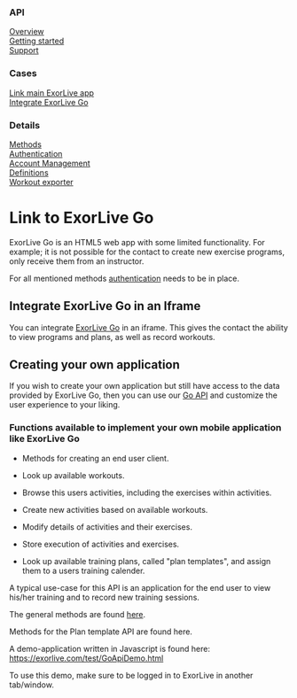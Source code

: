 <html>
<link rel="stylesheet" href="../index.css">
<div class="index_sidebar">
  <h3>API</h3>
  <a href="https://exorlive.github.io/github_pages_test/">Overview</a> </br>
  <a href="https://exorlive.github.io/github_pages_test/getting_started">Getting started</a> </br>
  <a href="https://exorlive.github.io/github_pages_test/support">Support</a></br>
<h3>Cases</h3>
  <a href="https://exorlive.github.io/github_pages_test/link_exorlive_main">Link main ExorLive app</a> </br>
  <a href="https://exorlive.github.io/github_pages_test/link_exorlive_go">Integrate ExorLive Go</a> </br>
<h3>Details</h3>
  <a href="https://exorlive.github.io/github_pages_test/methods">Methods</a> </br>
  <a href="https://exorlive.github.io/github_pages_test/authentication">Authentication</a> </br>
  <a href="https://exorlive.github.io/github_pages_test/account_management">Account Management</a></br>
  <a href="https://exorlive.github.io/github_pages_test/definitions">Definitions</a></br>
  <a href="https://exorlive.github.io/github_pages_test/workout_exporter">Workout exporter</a></br>
</div>
<div class="content">

# Link to ExorLive Go

ExorLive Go is an HTML5 web app with some limited functionality. For example; it is not possible for the contact to create new exercise programs, only receive them from an instructor.

For all mentioned methods [authentication](/authentication.md) needs to be in place.

## Integrate ExorLive Go in an Iframe

You can integrate [ExorLive Go](/partnerlink_exorlivego.md) in an iframe. This gives the contact the ability to view programs and plans, as well as record workouts.

## Creating your own application
If you wish to create your own application but still have access to the data provided by ExorLive Go, then you can use our [Go API](/goclient_restapi.md) and customize the user experience to your liking.

### Functions available to implement your own mobile application like ExorLive Go

- Methods for creating an end user client.

- Look up available workouts.

- Browse this users activities, including the exercises within activities.

- Create new activities based on available workouts.

- Modify details of activities and their exercises.

- Store execution of activities and exercises.

- Look up available training plans, called "plan templates", and assign them to a users training calender.

A typical use-case for this API is an application for the end user to view his/her training and to record new training sessions.

The general methods are found [here](/goclient_restapi.md).

Methods for the Plan template API are found here.

A demo-application written in Javascript is found here: https://exorlive.com/test/GoApiDemo.html

To use this demo, make sure to be logged in to ExorLive in another tab/window.

</div>
</html>
